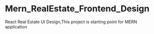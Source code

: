 # Mern_RealEstate_Frontend_Design


 React Real Estate UI Design,This project is starting point for MERN application
